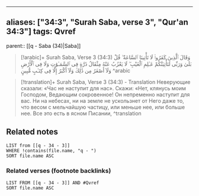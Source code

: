 
---
aliases: ["34:3", "Surah Saba, verse 3", "Qur'an 34:3"]
tags: Qvref
---

parent:: [[q - Saba (34)|Saba]]

> [!arabic]+ Surah Saba, Verse 3 (34:3)
> <span class="quran-arabic">وَقَالَ ٱلَّذِينَ كَفَرُوا۟ لَا تَأْتِينَا ٱلسَّاعَةُ ۖ قُلْ بَلَىٰ وَرَبِّى لَتَأْتِيَنَّكُمْ عَـٰلِمِ ٱلْغَيْبِ ۖ لَا يَعْزُبُ عَنْهُ مِثْقَالُ ذَرَّةٍ فِى ٱلسَّمَـٰوَٰتِ وَلَا فِى ٱلْأَرْضِ وَلَآ أَصْغَرُ مِن ذَٰلِكَ وَلَآ أَكْبَرُ إِلَّا فِى كِتَـٰبٍ مُّبِينٍ</span>
^arabic

> [!translation]+ Surah Saba, Verse 3 (34:3) - Translation
> Неверующие сказали: «Час не наступит для нас». Скажи: «Нет, клянусь моим Господом, Ведающим сокровенное! Он непременно наступит для вас. Ни на небесах, ни на земле не ускользнет от Него даже то, что весом с мельчайшую частицу, или меньше нее, или больше нее. Все это есть в ясном Писании,
^translation



## Related notes
```dataview
LIST from [[q - 34 - 3]]
WHERE !contains(file.name, "q - ")
SORT file.name ASC
```

### Related verses (footnote backlinks)
```dataview
LIST FROM [[q - 34 - 3]] AND #Qvref
SORT file.name ASC
```

